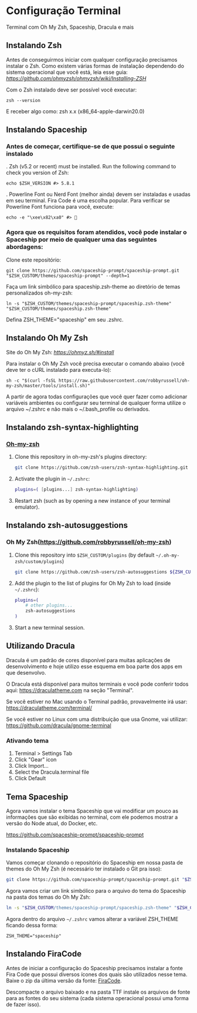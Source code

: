 # Configuração Terminal
Terminal com Oh My Zsh, Spaceship, Dracula e mais

## Instalando Zsh

Antes de conseguirmos iniciar com qualquer configuração precisamos instalar o Zsh. Como existem várias formas de instalação dependendo do sistema operacional que você está, leia esse guia: <i>https://github.com/ohmyzsh/ohmyzsh/wiki/Installing-ZSH</i>

Com o Zsh instalado deve ser possível você executar:
```
zsh --version
```
E receber algo como: zsh x.x (x86_64-apple-darwin20.0)

## Instalando Spaceship

### Antes de começar, certifique-se de que possui o seguinte instalado

. Zsh (v5.2 or recent) must be installed. Run the following command to check you version of Zsh:

```
echo $ZSH_VERSION #> 5.8.1
```

. Powerline Font ou Nerd Font (melhor ainda) devem ser instaladas e usadas em seu terminal. Fira Code é uma escolha popular. Para verificar se Powerline Font funciona para você, execute:

```
echo -e "\xee\x82\xa0" #> 
```

### Agora que os requisitos foram atendidos, você pode instalar o Spaceship por meio de qualquer uma das seguintes abordagens:

Clone este repositório:

```
git clone https://github.com/spaceship-prompt/spaceship-prompt.git "$ZSH_CUSTOM/themes/spaceship-prompt" --depth=1
```

Faça um link simbólico para spaceship.zsh-theme ao diretório de temas personalizados oh-my-zsh:

```
ln -s "$ZSH_CUSTOM/themes/spaceship-prompt/spaceship.zsh-theme" "$ZSH_CUSTOM/themes/spaceship.zsh-theme"
```

Defina ZSH_THEME="spaceship" em seu .zshrc.

## Instalando Oh My Zsh

Site do Oh My Zsh: <i>https://ohmyz.sh/#install</i>

Para instalar o Oh My Zsh você precisa executar o comando abaixo (você deve ter o cURL instalado para executa-lo):

```
sh -c "$(curl -fsSL https://raw.githubusercontent.com/robbyrussell/oh-my-zsh/master/tools/install.sh)"
```

A partir de agora todas configurações que você quer fazer como adicionar variáveis ambientes ou configurar seu terminal de qualquer forma utilize o arquivo ~/.zshrc e não mais o ~/.bash_profile ou derivados.

## Instalando zsh-syntax-highlighting

### [Oh-my-zsh](https://github.com/robbyrussell/oh-my-zsh)

1. Clone this repository in oh-my-zsh's plugins directory:

    ```zsh
    git clone https://github.com/zsh-users/zsh-syntax-highlighting.git ${ZSH_CUSTOM:-~/.oh-my-zsh/custom}/plugins/zsh-syntax-highlighting
    ```

2. Activate the plugin in `~/.zshrc`:

    ```zsh
    plugins=( [plugins...] zsh-syntax-highlighting)
    ```

3. Restart zsh (such as by opening a new instance of your terminal emulator).

## Instalando zsh-autosuggestions

### Oh My Zsh(https://github.com/robbyrussell/oh-my-zsh)

1. Clone this repository into `$ZSH_CUSTOM/plugins` (by default `~/.oh-my-zsh/custom/plugins`)

    ```sh
    git clone https://github.com/zsh-users/zsh-autosuggestions ${ZSH_CUSTOM:-~/.oh-my-zsh/custom}/plugins/zsh-autosuggestions
    ```

2. Add the plugin to the list of plugins for Oh My Zsh to load (inside `~/.zshrc`):

    ```sh
    plugins=( 
        # other plugins...
        zsh-autosuggestions
    )
    ```

3. Start a new terminal session.

## Utilizando Dracula

Dracula é um padrão de cores disponível para muitas aplicações de desenvolvimento e hoje utilizo esse esquema em boa parte dos apps em que desenvolvo.

O Dracula está disponível para muitos terminais e você pode conferir todos aqui: https://draculatheme.com na seção "Terminal".

Se você estiver no Mac usando o Terminal padrão, provavelmente irá usar: https://draculatheme.com/terminal/

Se você estiver no Linux com uma distribuição que usa Gnome, vai utilizar: https://github.com/dracula/gnome-terminal

### Ativando tema
1. Terminal > Settings Tab
2. Click "Gear" icon
3. Click Import...
4. Select the Dracula.terminal file
5. Click Default

## Tema Spaceship

Agora vamos instalar o tema Spaceship que vai modificar um pouco as informações que são exibidas no terminal, com ele podemos mostrar a versão do Node atual, do Docker, etc.

https://github.com/spaceship-prompt/spaceship-prompt

### Instalando Spaceship

Vamos começar clonando o repositório do Spaceship em nossa pasta de themes do Oh My Zsh (é necessário ter instalado o Git pra isso):
```bash
git clone https://github.com/spaceship-prompt/spaceship-prompt.git "$ZSH_CUSTOM/themes/spaceship-prompt" --depth=1
```
Agora vamos criar um link simbólico para o arquivo do tema do Spaceship na pasta dos temas do Oh My Zsh:
```bash
ln -s "$ZSH_CUSTOM/themes/spaceship-prompt/spaceship.zsh-theme" "$ZSH_CUSTOM/themes/spaceship.zsh-theme"
```
Agora dentro do arquivo `~/.zshrc` vamos alterar a variável ZSH_THEME ficando dessa forma:
```
ZSH_THEME="spaceship"
```
## Instalando FiraCode

Antes de iniciar a configuração do Spaceship precisamos instalar a fonte Fira Code que possui diversos ícones dos quais são utilizados nesse tema. Baixe o zip da última versão da fonte: [FiraCode](https://github.com/tonsky/FiraCode).

Descompacte o arquivo baixado e na pasta TTF instale os arquivos de fonte para as fontes do seu sistema (cada sistema operacional possui uma forma de fazer isso).
